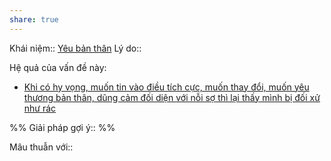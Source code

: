```yaml
---
share: true
---
```

Khái niệm:: [Yêu bản thân](../T%E1%BB%AB%20%C4%91i%E1%BB%83n/T%C3%ADch%20c%E1%BB%B1c/Y%C3%AAu%20b%E1%BA%A3n%20th%C3%A2n.md)
Lý do:: 

Hệ quả của vấn đề này:
- [Khi có hy vọng, muốn tin vào điều tích cực, muốn thay đổi, muốn yêu thương bản thân, dũng cảm đối diện với nỗi sợ thì lại thấy mình bị đối xử như rác](../C%C3%A1c%20v%C3%B2ng%20lu%E1%BA%A9n%20qu%E1%BA%A9n/Khi%20c%C3%B3%20hy%20v%E1%BB%8Dng,%20mu%E1%BB%91n%20tin%20v%C3%A0o%20%C4%91i%E1%BB%81u%20t%C3%ADch%20c%E1%BB%B1c,%20mu%E1%BB%91n%20thay%20%C4%91%E1%BB%95i,%20mu%E1%BB%91n%20y%C3%AAu%20th%C6%B0%C6%A1ng%20b%E1%BA%A3n%20th%C3%A2n,%20d%C5%A9ng%20c%E1%BA%A3m%20%C4%91%E1%BB%91i%20di%E1%BB%87n%20v%E1%BB%9Bi%20n%E1%BB%97i%20s%E1%BB%A3%20th%C3%AC%20l%E1%BA%A1i%20th%E1%BA%A5y%20m%C3%ACnh%20b%E1%BB%8B%20%C4%91%E1%BB%91i%20x%E1%BB%AD%20nh%C6%B0%20r%C3%A1c.md)


%%
Giải pháp gợi ý:: 
%%



Mâu thuẫn với::
